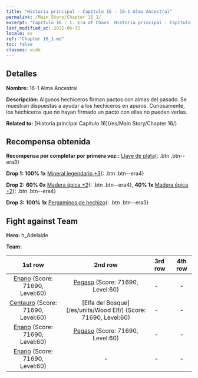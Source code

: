 ```yaml
---
title: "Historia principal - Capítulo 16 - 16-1 Alma Ancestral"
permalink: /Main Story/Chapter 16_1/
excerpt: "Capítulo 16 - 1. Era of Chaos  Historia principal - Capítulo 16_1. 16-1 Alma Ancestral"
last_modified_at: 2021-06-15
locale: es
ref: "Chapter 16_1.md"
toc: false
classes: wide
---
```


## Detalles

 **Nombre:** 16-1 Alma Ancestral

 **Descripción:** Algunos hechiceros firman pactos con almas del pasado. Se muestran dispuestas a ayudar a los hechiceros en apuros. Curiosamente, los hechiceros que no hayan firmado un pacto con ellas no pueden verlas.

 **Related to:** [Historia principal Capítulo 16](/es/Main Story/Chapter 16/)

## Recompensa obtenida

 **Recompensa por completar por primera vez::** [Llave de plata](/ItemsES/con_693/){: .btn .btn--era3}

 **Drop 1:** **100% 1x** [Mineral legendario +3](/ItemsES/mat_54/){: .btn .btn--era4}

 **Drop 2:** **60% 0x** [Madera épica +2](/ItemsES/mat_48/){: .btn .btn--era4}, **40% 1x** [Madera épica +2](/ItemsES/mat_48/){: .btn .btn--era4}

 **Drop 3:** **100% 1x** [Pergaminos de hechizo](/ItemsES/con_694/){: .btn .btn--era3}


## Fight against Team
 **Hero:** h_Adelaide

 **Team:**


  | 1st row | 2nd row | 3rd row | 4th row |
  |:----:|:----:|:----|:----:|
  | [Enano](/es/units/Dwarf/) (Score: 71690, Level:60)  | [Pegaso](/es/units/Pegasus/) (Score: 71690, Level:60)  | - | - |
  | [Centauro](/es/units/Centaur/) (Score: 71690, Level:60)  | [Elfa del Bosque](/es/units/Wood Elf/) (Score: 71690, Level:60)  | - | - |
  | [Enano](/es/units/Dwarf/) (Score: 71690, Level:60)  | [Pegaso](/es/units/Pegasus/) (Score: 71690, Level:60)  | - | - |
  | [Enano](/es/units/Dwarf/) (Score: 71690, Level:60)  | - | - | - |


